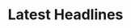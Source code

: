 ---
title: "Latest Headlines"
description: "Articles courtesy of the Hustler and Vanderbilt Political Review"
draft: false
bg_image: "images/protest.jpg"
---